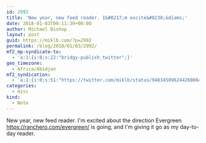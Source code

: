 ```yaml
---
id: 2992
title: 'New year, new feed reader. I&#8217;m excite&#8230;&diams;'
date: 2018-01-03T00:11:39+00:00
author: Michael Bishop
layout: post
guid: https://miklb.com/?p=2992
permalink: /blog/2018/01/03/2992/
mf2_mp-syndicate-to:
  - 'a:1:{i:0;s:22:"bridgy-publish_twitter";}'
geo_timezone:
  - Africa/Abidjan
mf2_syndication:
  - 'a:1:{i:0;s:51:"https://twitter.com/miklb/status/948345896244260864";}'
categories:
  - misc
kind:
  - Note
---
```

New year, new feed reader. I'm excited about the direction Evergreen <https://ranchero.com/evergreen/> is going, and I'm giving it go as my day-to-day reader.